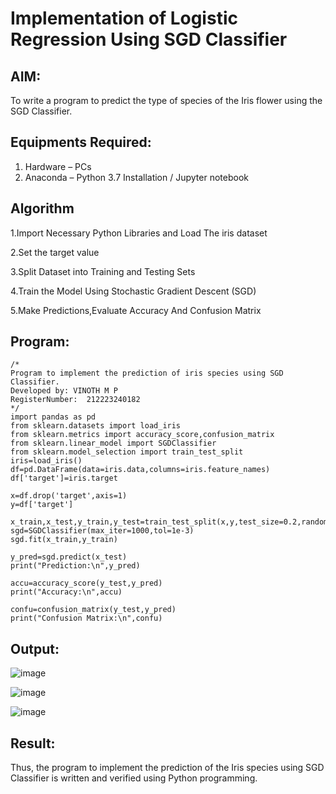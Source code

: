 # Implementation of Logistic Regression Using SGD Classifier
## AIM:
To write a program to predict the type of species of the Iris flower using the SGD Classifier.

## Equipments Required:
1. Hardware – PCs
2. Anaconda – Python 3.7 Installation / Jupyter notebook

## Algorithm
1.Import Necessary Python Libraries and Load The iris dataset

2.Set the target value

3.Split Dataset into Training and Testing Sets

4.Train the Model Using Stochastic Gradient Descent (SGD) 

5.Make Predictions,Evaluate Accuracy And Confusion Matrix

## Program:
```
/*
Program to implement the prediction of iris species using SGD Classifier.
Developed by: VINOTH M P
RegisterNumber:  212223240182
*/
import pandas as pd
from sklearn.datasets import load_iris
from sklearn.metrics import accuracy_score,confusion_matrix
from sklearn.linear_model import SGDClassifier
from sklearn.model_selection import train_test_split
iris=load_iris()
df=pd.DataFrame(data=iris.data,columns=iris.feature_names)
df['target']=iris.target

x=df.drop('target',axis=1)
y=df['target']

x_train,x_test,y_train,y_test=train_test_split(x,y,test_size=0.2,random_state=42)
sgd=SGDClassifier(max_iter=1000,tol=1e-3)
sgd.fit(x_train,y_train)

y_pred=sgd.predict(x_test)
print("Prediction:\n",y_pred)

accu=accuracy_score(y_test,y_pred)
print("Accuracy:\n",accu)

confu=confusion_matrix(y_test,y_pred)
print("Confusion Matrix:\n",confu)
```

## Output:
![image](https://github.com/user-attachments/assets/6e04323e-c036-4cd5-b050-a010c3ea43e9)

![image](https://github.com/user-attachments/assets/53c565af-d46c-407e-8ddc-0fbe864de797)

![image](https://github.com/user-attachments/assets/f30fee91-20bd-4110-a5c2-0641ac4dcc6d)

## Result:
Thus, the program to implement the prediction of the Iris species using SGD Classifier is written and verified using Python programming.
